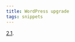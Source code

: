 ```yaml
---
title: WordPress upgrade
tags: snippets
---
```


[2.1](http://www.wincent.com/knowledge-base/Upgrading_from_WordPress_2.0.7_to_2.1_using_Subversion).
